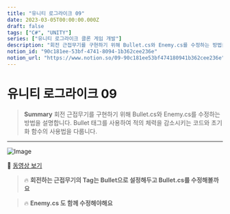 ```yaml
---
title: "유니티 로그라이크 09"
date: 2023-03-05T00:00:00.000Z
draft: false
tags: ["C#", "UNITY"]
series: ["유니티 로그라이크 클론 게임 개발"]
description: "회전 근접무기를 구현하기 위해 Bullet.cs와 Enemy.cs를 수정하는 방법을 설명합니다. Bullet 태그를 사용하여 적의 체력을 감소시키는 코드와 초기화 함수의 사용법을 다룹니다."
notion_id: "90c181ee-53bf-4741-8094-1b362cee236e"
notion_url: "https://www.notion.so/09-90c181ee53bf474180941b362cee236e"
---
```


# 유니티 로그라이크 09

> **Summary**
> 회전 근접무기를 구현하기 위해 Bullet.cs와 Enemy.cs를 수정하는 방법을 설명합니다. Bullet 태그를 사용하여 적의 체력을 감소시키는 코드와 초기화 함수의 사용법을 다룹니다.

---

![Image](https://prod-files-secure.s3.us-west-2.amazonaws.com/09ccd4d5-876c-4bba-bbdf-cc77a0a11257/7342e0f9-722f-4da5-92bc-994eb5973b92/Untitled.png?X-Amz-Algorithm=AWS4-HMAC-SHA256&X-Amz-Content-Sha256=UNSIGNED-PAYLOAD&X-Amz-Credential=ASIAZI2LB466SM3723DW%2F20250724%2Fus-west-2%2Fs3%2Faws4_request&X-Amz-Date=20250724T083821Z&X-Amz-Expires=3600&X-Amz-Security-Token=IQoJb3JpZ2luX2VjEAAaCXVzLXdlc3QtMiJHMEUCIQC%2BRUc8UDmulqC3MNE4bEa7X%2Fl1c43dW5shzu4gD6uAcgIgG3k9%2FrkEf5n7HyrglUlDk28uNJY9wPiI0G52l9twdU0q%2FwMIKRAAGgw2Mzc0MjMxODM4MDUiDEuQ2Y7gw4yBk4danyrcA5aOlZJ4145p9W8ClxRnLj4VhHhNuUXy9c6ILrOnXMYFH0KQRc6%2FTPVbyxJ9AqC%2BoUYI4XH%2FgCKqnxO3P1Kv97%2BUc%2BuZb8YLyXFuuTNjEmwZRickwGylupy4n7UYsxX5FLyawKAWRjIp00OMUaJ5%2F%2FwH%2Bv5oPZeOasV9nZzQI7msRvQIo38qcnFR%2FmhOg0yanID%2FA2nBZOG1VckN42C8sN6T%2FWLt2oESkqGcFbay5g1NLRtaSorjzzzt8eY0PUbZS2Jci2iEVkEZHRsKmzR8w67jphBRAnliCc5kTa60EAgjBNM3%2F7o6HCuOmH5KfvIqo9rPRsDbRMrjNu0g78DzikSUYEytcfIVNjeC3G1TBKwCmNwIGuXWA95sx4zPWlmbun%2BkopTPPXfBALiAKeaoRaYU91D6vTmmRCJ0hXhdY1TGIxLkIu1ujh1Sd0FQoQHMmItvkv9cEIkm8TMT7mBXotNTg1Bb%2F8W7llRSotPtePbanHHtLlct4kL9kE9RTCbtnK2RCF%2F5abcuadGIzkETGlJmAiSlHOXVwyb17AySQRiTGQBL%2BcZCw1yU4XSW5cTf%2FXdnEE3sj76RAUUsnMyuEGMo4s91xXrNoVXlHHWmLhAN9dDtmTTMTmTcDo8oMIfPh8QGOqUBqFZ53diYJRNkvu9eL01PxsR9EJywNj4C%2Bg2Jxsez4a%2FyAo1XXzE966NpnU%2FB4jcULP4HaTm5mBViUwVdyANNV2NGKPv18NzZEsoBKfZEJ7PNPgiQUa3TG9Vbd80WqO3Osru3QgdYTI0vK4EEa63rqmbFwX8AH3udK8udTY3BZLtcleGOikqeFWFaIwlIXtew6q5Wcg4MLtilIXVdHHqGokts%2B8Rv&X-Amz-Signature=cc38136edc6a55d48e774aa282b28c868f1043babe0c5fd668fd00409798ca05&X-Amz-SignedHeaders=host&x-amz-checksum-mode=ENABLED&x-id=GetObject)

🎥 [동영상 보기](https://www.youtube.com/watch?v=HPJVVcRKwn0&list=PLO-mt5Iu5TeZF8xMHqtT_DhAPKmjF6i3x&index=10)

> 🔥 **회전하는 근접무기의 Tag는  Bullet으로 설정해두고 Bullet.cs를 수정해볼까요**

> 🔥 **Enemy.cs 도 함께 수정해야해요**

